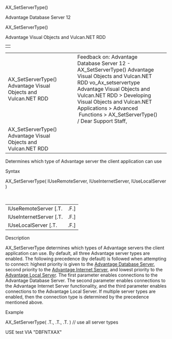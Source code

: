 AX\_SetServerType()




Advantage Database Server 12  

AX\_SetServerType()

Advantage Visual Objects and Vulcan.NET RDD

|  |
| --- |
|  |

|  |  |  |  |  |
| --- | --- | --- | --- | --- |
| AX\_SetServerType()  Advantage Visual Objects and Vulcan.NET RDD |  |  | Feedback on: Advantage Database Server 12 - AX\_SetServerType() Advantage Visual Objects and Vulcan.NET RDD vo\_Ax\_setservertype Advantage Visual Objects and Vulcan.NET RDD > Developing Visual Objects and Vulcan.NET Applications > Advanced  Functions > AX\_SetServerType() / Dear Support Staff, |  |
| AX\_SetServerType()  Advantage Visual Objects and Vulcan.NET RDD |  |  |  |  |

Determines which type of Advantage server the client application can use

Syntax

AX\_SetServerType( lUseRemoteServer, lUseInternetServer, lUseLocalServer )

 

|  |  |
| --- | --- |
| lUseRemoteServer [.T.|.F.] | A logical value that determines if the Advantage Database Server should be used. |
| lUseInternetServer [.T.|.F.] | A logical value that determines if the Internet server should be used. |
| lUseLocalServer [.T.|.F.] | A logical value that determines if the Advantage Local Server should be used. |

Description

AX\_SetServerType determines which types of Advantage servers the client application can use. By default, all three Advantage server types are enabled. The following precedence (by default) is followed when attempting to connect: highest priority is given to the [Advantage Database Server](master_advantage_database_server.htm), second priority to the [Advantage Internet Server](master_advantage_internet_server_overview.htm), and lowest priority to the [Advantage Local Server](master_advantage_local_server.htm). The first parameter enables connections to the Advantage Database Server. The second parameter enables connections to the Advantage Internet Server functionality, and the third parameter enables connections to the Advantage Local Server. If multiple server types are enabled, then the connection type is determined by the precedence mentioned above.

Example

AX\_SetServerType( .T., .T., .T. ) // use all server types

USE test VIA "DBFNTXAX"